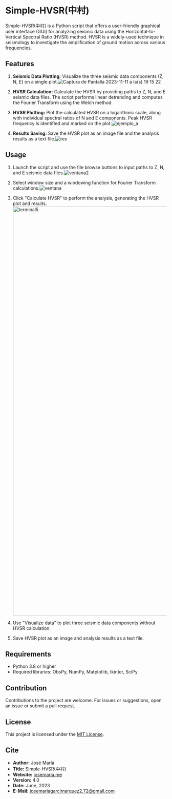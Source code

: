# Simple-HVSR(中村)

Simple-HVSR(中村) is a Python script that offers a user-friendly graphical user interface (GUI) for analyzing seismic data using the Horizontal-to-Vertical Spectral Ratio (HVSR) method. HVSR is a widely-used technique in seismology to investigate the amplification of ground motion across various frequencies.

## Features

1. **Seismic Data Plotting:** Visualize the three seismic data components (Z, N, E) on a single plot.![Captura de Pantalla 2023-11-11 a la(s) 19 15 22](https://github.com/JoseMariaGarciaMarquez/HVSR-SG/assets/30852961/9c179d11-3db0-4192-b1ab-8e05e469d746)
2. **HVSR Calculation:** Calculate the HVSR by providing paths to Z, N, and E seismic data files. The script performs linear detrending and computes the Fourier Transform using the Welch method.
3. **HVSR Plotting:** Plot the calculated HVSR on a logarithmic scale, along with individual spectral ratios of N and E components. Peak HVSR frequency is identified and marked on the plot.![ejemplo_a](https://github.com/JoseMariaGarciaMarquez/HVSR-SG/assets/30852961/0e1358d6-192d-4eac-82ff-978d31d78f89)

4. **Results Saving:** Save the HVSR plot as an image file and the analysis results as a text file.![res](https://github.com/JoseMariaGarciaMarquez/HVSR-SG/assets/30852961/56861742-b751-455f-95df-854581e526fc)


## Usage

1. Launch the script and use the file browse buttons to input paths to Z, N, and E seismic data files.![ventana2](https://github.com/JoseMariaGarciaMarquez/HVSR-SG/assets/30852961/32747eb0-1edb-49ef-991d-20c25b3c41df)

2. Select window size and a windowing function for Fourier Transform calculations.![ventana](https://github.com/JoseMariaGarciaMarquez/HVSR-SG/assets/30852961/e207aced-d725-47b5-b442-2d27b739c80c)

3. Click "Calculate HVSR" to perform the analysis, generating the HVSR plot and results.<img width="1278" alt="terminal5" src="https://github.com/JoseMariaGarciaMarquez/HVSR-SG/assets/30852961/e8da8629-5f60-4cdc-bf9f-3ab2bf2a86de">

4. Use "Visualize data" to plot three seismic data components without HVSR calculation.
5. Save HVSR plot as an image and analysis results as a text file.

## Requirements

- Python 3.8 or higher
- Required libraries: ObsPy, NumPy, Matplotlib, tkinter, SciPy

## Contribution

Contributions to the project are welcome. For issues or suggestions, open an issue or submit a pull request.

## License

This project is licensed under the [MIT License](link-to-license-file).

## Cite

- **Author:** José María
- **Title:** Simple-HVSR(中村)
- **Website:** [josemaria.me](https://www.josemaria.me)
- **Version:** 4.0
- **Date:** June, 2023
- **E-Mail:** josemariagarcimarquez2.72@gmail.com

